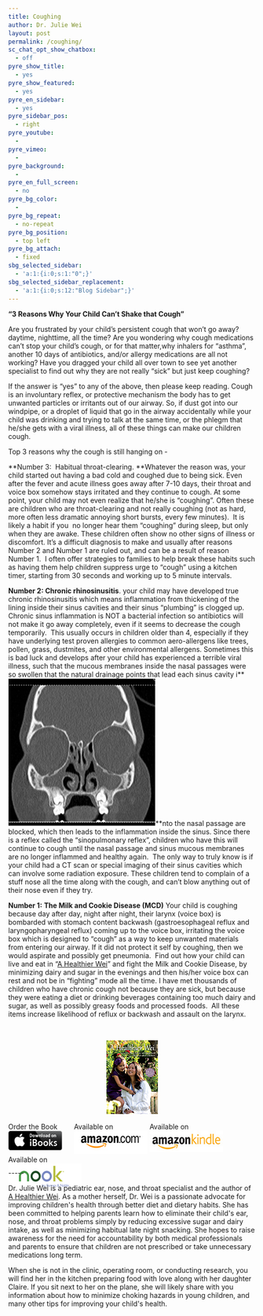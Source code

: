 ```yaml
---
title: Coughing
author: Dr. Julie Wei
layout: post
permalink: /coughing/
sc_chat_opt_show_chatbox:
  - off
pyre_show_title:
  - yes
pyre_show_featured:
  - yes
pyre_en_sidebar:
  - yes
pyre_sidebar_pos:
  - right
pyre_youtube:
  - 
pyre_vimeo:
  - 
pyre_background:
  - 
pyre_en_full_screen:
  - no
pyre_bg_color:
  - 
pyre_bg_repeat:
  - no-repeat
pyre_bg_position:
  - top left
pyre_bg_attach:
  - fixed
sbg_selected_sidebar:
  - 'a:1:{i:0;s:1:"0";}'
sbg_selected_sidebar_replacement:
  - 'a:1:{i:0;s:12:"Blog Sidebar";}'
---
```

**&#8220;3 Reasons Why Your Child Can&#8217;t Shake that Cough&#8221;**

Are you frustrated by your child&#8217;s persistent cough that won&#8217;t go away? daytime, nighttime, all the time? Are you wondering why cough medications can&#8217;t stop your child&#8217;s cough, or for that matter,why inhalers for &#8220;asthma&#8221;, another 10 days of antibiotics, and/or allergy medications are all not working? Have you dragged your child all over town to see yet another specialist to find out why they are not really &#8220;sick&#8221; but just keep coughing?

If the answer is &#8220;yes&#8221; to any of the above, then please keep reading. Cough is an involuntary reflex, or protective mechanism the body has to get unwanted particles or irritants out of our airway. So, if dust got into our windpipe, or a droplet of liquid that go in the airway accidentally while your child was drinking and trying to talk at the same time, or the phlegm that he/she gets with a viral illness, all of these things can make our children cough.

Top 3 reasons why the cough is still hanging on -

**Number 3:  Habitual throat-clearing. **Whatever the reason was, your child started out having a bad cold and coughed due to being sick. Even after the fever and acute illness goes away after 7-10 days, their throat and voice box somehow stays irritated and they continue to cough. At some point, your child may not even realize that he/she is &#8220;coughing&#8221;. Often these are children who are throat-clearing and not really coughing (not as hard, more often less dramatic annoying short bursts, every few minutes).  It is likely a habit if you  no longer hear them &#8220;coughing&#8221; during sleep, but only when they are awake. These children often show no other signs of illness or discomfort. It&#8217;s a difficult diagnosis to make and usually after reasons Number 2 and Number 1 are ruled out, and can be a result of reason Number 1.  I often offer strategies to families to help break these habits such as having them help children suppress urge to &#8220;cough&#8221; using a kitchen timer, starting from 30 seconds and working up to 5 minute intervals.

**Number 2: Chronic rhinosinusitis**. your child may have developed true chronic rhinosinusitis which means inflammation from thickening of the lining inside their sinus cavities and their sinus &#8220;plumbing&#8221; is clogged up.  Chronic sinus inflammation is NOT a bacterial infection so antibiotics will not make it go away completely, even if it seems to decrease the cough temporarily.  This usually occurs in children older than 4, especially if they have underlying test proven allergies to common aero-allergens like trees, pollen, grass, dustmites, and other environmental allergens. Sometimes this is bad luck and develops after your child has experienced a terrible viral illness, such that the mucous membranes inside the nasal passages were so swollen that the natural drainage points that lead each sinus cavity i**<img class="alignleft  wp-image-291" title="CT Scan- Sinus inflammation" alt="" src="/wp-content/uploads/2013/08/Abnormal-CT-scan-of-Sinuses-300x300.jpg" width="300" height="300" />**nto the nasal passage are blocked, which then leads to the inflammation inside the sinus. Since there is a reflex called the &#8220;sinopulmonary reflex&#8221;, children who have this will continue to cough until the nasal passage and sinus mucous membranes are no longer inflammed and healthy again.  The only way to truly know is if your child had a CT scan or special imaging of their sinus cavities which can involve some radiation exposure. These children tend to complain of a stuff nose all the time along with the cough, and can&#8217;t blow anything out of their nose even if they try.

**Number 1:** **The Milk and Cookie Disease (MCD)** Your child is coughing because day after day, night after night, their larynx (voice box) is bombarded with stomach content backwash (gastroesophageal reflux and laryngopharyngeal reflux) coming up to the voice box, irritating the voice box which is designed to &#8220;cough&#8221; as a way to keep unwanted materials from entering our airway. If it did not protect it self by coughing, then we would aspirate and possibly get pneumonia.  Find out how your child can live and eat in &#8220;[A Healthier Wei][1]&#8221; and fight the Milk and Cookie Disease, by minimizing dairy and sugar in the evenings and then his/her voice box can rest and not be in &#8220;fighting&#8221; mode all the time. I have met thousands of children who have chronic cough not because they are sick, but because they were eating a diet or drinking beverages containing too much dairy and sugar, as well as possibly greasy foods and processed foods.  All these items increase likelihood of reflux or backwash and assault on the larynx.

&nbsp;

<span style="width:105px;display:table;margin:0 auto;"><a href="the-book/"><img src="/wp-content/uploads/2014/04/AHealthierWei_cover_150.png" /></a></span>

<p style="height:80px">
  <span style="width:130px;display:inline-block;vertical-align:top;"> Order the Book <a href="https://itunes.apple.com/us/book/a-healthier-wei/id806784060?ls=1&mt=11#" target="_blank" > <img class="size-full wp-image-944" alt="Apple iBooks" title="Apple iBooks" src="/wp-content/uploads/2014/02/Download_on_iBooks_Badge_US-UK_110x40_090513.png" width="110" height="40" /></a> </span> <span style="width:150px;display:inline-block;vertical-align:top;">Available on <a href="http://amzn.to/1fSNqeb" target="_blank" > <img class="size-full wp-image-945" alt="Amazon.com" title="Amazon.com" src="/wp-content/uploads/2014/02/amazon_com_logo_160.jpg" width="160" height="47" /> </a> </span> <span  style="width:150px;display:inline-block;vertical-align:top;">Available on <a href="http://amzn.to/1eHEfNl" target="_blank" > <img class="size-full wp-image-946" alt="Amazon Kindle" title="Amazon Kindle" src="/wp-content/uploads/2014/02/kindle_logo_160.jpg" width="160" height="43" /> </a> </span> <span style="width:150px;display:inline-block;vertical-align:top;">Available on <a href="http://www.barnesandnoble.com/w/a-healthier-wei-julie-wei/1118260302?ean=2940148244592&itm=1&usri=2940148244592" target="_blank" > <img class="size-full wp-image-947" alt="Nook" title="Nook" src="/wp-content/uploads/2014/02/nook_logo_160.png" width="160" height="52" /></a> </span>
</p>

\-----

Dr. Julie Wei is a pediatric ear, nose, and throat specialist and the author of [A Healthier Wei][2]. As a mother herself, Dr. Wei is a passionate advocate for improving children's health through better diet and dietary habits. She has been committed to helping parents learn how to eliminate their child's ear, nose, and throat problems simply by reducing excessive sugar and dairy intake, as well as minimizing habitual late night snacking. She hopes to raise awareness for the need for accountability by both medical professionals and parents to ensure that children are not prescribed or take unnecessary medications long term. 

When she is not in the clinic, operating room, or conducting research, you will find her in the kitchen preparing food with love along with her daughter Claire. If you sit next to her on the plane, she will likely share with you information about how to minimize choking hazards in young children, and many other tips for improving your child's health.

 [1]: the-book/ "The Book"
 [2]: the-book